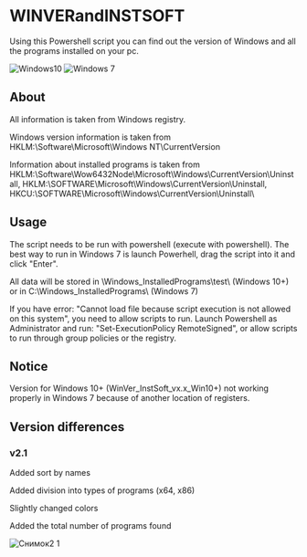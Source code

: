 # WINVERandINSTSOFT
Using this Powershell script you can find out the version of Windows and all the programs installed on your pc.

![Windows10](https://user-images.githubusercontent.com/71935087/153003487-c0086e1b-eee1-4c80-8182-c2a654bb7f4c.PNG)
![Windows 7](https://user-images.githubusercontent.com/71935087/153003492-2c8c92cc-eb5c-4cdf-9974-d47e67182b11.PNG)

## About
All information is taken from Windows registry.

Windows version information is taken from 
HKLM:\Software\Microsoft\Windows NT\CurrentVersion

Information about installed programs is taken from 
HKLM:\Software\Wow6432Node\Microsoft\Windows\CurrentVersion\Uninstall\, 
HKLM:\SOFTWARE\Microsoft\Windows\CurrentVersion\Uninstall\, 
HKCU:\SOFTWARE\Microsoft\Windows\CurrentVersion\Uninstall\
## Usage
The script needs to be run with powershell (execute with powershell). 
The best way to run in Windows 7 is launch Powerhell, drag the script into it and click "Enter".

All data will be stored in \Windows_InstalledPrograms\test\ (Windows 10+) or in C:\Windows_InstalledPrograms\ (Windows 7)

If you have error: "Cannot load file because script execution is not allowed on this system", you need to allow scripts to run. Launch Powershell as Administrator and run: "Set-ExecutionPolicy RemoteSigned", or allow scripts to run through group policies or the registry.

## Notice
Version for Windows 10+ (WinVer_InstSoft_vx.x_Win10+) not working properly in Windows 7 because of another location of registers.

## Version differences
### v2.1
Added sort by names

Added division into types of programs (x64, x86)

Slightly changed colors

Added the total number of programs found

![Снимок2 1](https://user-images.githubusercontent.com/71935087/153359539-5d954196-d910-4a47-9fed-c939c5eb2a0c.PNG)
